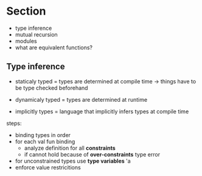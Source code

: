 # Section 

- type inference
- mutual recursion
- modules
- what are equivalent functions?

## Type inference

* staticaly typed = types are determined at compile time -> things have to be type checked beforehand
* dynamicaly typed = types are determined at runtime

* implicitly types = language that implicitly infers types at compile time 

steps:
- binding types in order
- for each val fun binding 
    * analyze definition for all **constraints**
    * if cannot hold because of **over-constraints** type error 
- for unconstrained types use **type variables** 'a
- enforce value restricitions
